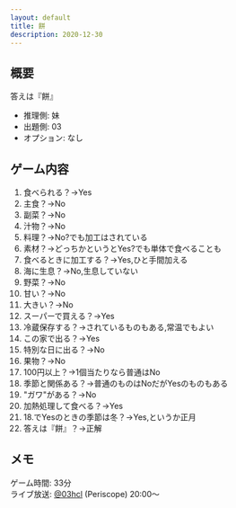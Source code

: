 ```yaml
---
layout: default
title: 餅
description: 2020-12-30
---
```


## 概要

答えは『餅』

- 推理側: 妹
- 出題側: 03
- オプション: なし

## ゲーム内容

1. 食べられる？→Yes
2. 主食？→No
3. 副菜？→No
4. 汁物？→No
5. 料理？→No?でも加工はされている
6. 素材？→どっちかというとYes?でも単体で食べることも
7. 食べるときに加工する？→Yes,ひと手間加える
8. 海に生息？→No,生息していない
9. 野菜？→No
10. 甘い？→No
11. 大きい？→No
12. スーパーで買える？→Yes
13. 冷蔵保存する？→されているものもある,常温でもよい
14. この家で出る？→Yes
15. 特別な日に出る？→No
16. 果物？→No
17. 100円以上？→1個当たりなら普通はNo
18. 季節と関係ある？→普通のものはNoだがYesのものもある
19. "ガワ"がある？→No
20. 加熱処理して食べる？→Yes
21. 18.でYesのときの季節は冬？→Yes,というか正月
22. 答えは『餅』？→正解

## メモ

ゲーム時間: 33分  
ライブ放送: [@03hcl](https://www.periscope.tv/03hcl/1YqxoyBoAdyGv?t=20m) (Periscope) 20:00～
